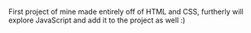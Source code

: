 First project of mine made entirely off of HTML and CSS, furtherly will explore JavaScript and add it to the project as well :)
